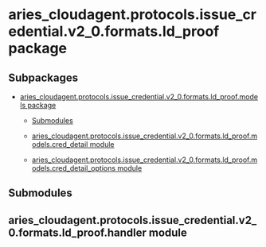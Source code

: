 # aries_cloudagent.protocols.issue_credential.v2_0.formats.ld_proof package

## Subpackages


* [aries_cloudagent.protocols.issue_credential.v2_0.formats.ld_proof.models package](aries_cloudagent.protocols.issue_credential.v2_0.formats.ld_proof.models.md)


    * [Submodules](aries_cloudagent.protocols.issue_credential.v2_0.formats.ld_proof.models.md#submodules)


    * [aries_cloudagent.protocols.issue_credential.v2_0.formats.ld_proof.models.cred_detail module](aries_cloudagent.protocols.issue_credential.v2_0.formats.ld_proof.models.md#aries-cloudagent-protocols-issue-credential-v2-0-formats-ld-proof-models-cred-detail-module)


    * [aries_cloudagent.protocols.issue_credential.v2_0.formats.ld_proof.models.cred_detail_options module](aries_cloudagent.protocols.issue_credential.v2_0.formats.ld_proof.models.md#aries-cloudagent-protocols-issue-credential-v2-0-formats-ld-proof-models-cred-detail-options-module)


## Submodules

## aries_cloudagent.protocols.issue_credential.v2_0.formats.ld_proof.handler module
